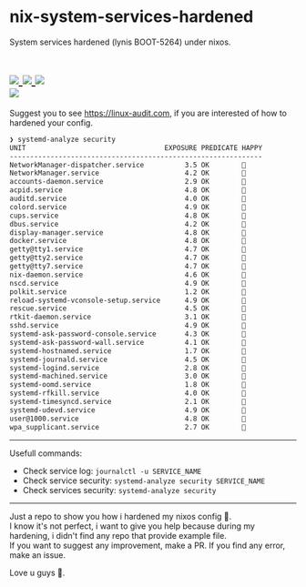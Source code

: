 # nix-system-services-hardened
System services hardened (lynis BOOT-5264) under nixos.

<h1 align="left">
  <div>
    <a href="https://github.com/YvesCousteau/nix-system-services-hardened/issues">
        <img src="https://img.shields.io/github/issues/YvesCousteau/nix-system-services-hardened?color=cc241d&labelColor=fbf1c7&style=for-the-badge">
    </a>
    <a href="https://github.com/YvesCousteau/nix-system-services-hardened/stargazers">
        <img src="https://img.shields.io/github/stars/YvesCousteau/nix-system-services-hardened?color=98971a&labelColor=fbf1c7&style=for-the-badge">
    </a>
    <a href="https://github.com/YvesCousteau/nix-system-services-hardened/">
        <img src="https://img.shields.io/github/repo-size/YvesCousteau/nix-system-services-hardened?color=d79921&labelColor=fbf1c7&style=for-the-badge">
    </a>
    <br>
    <img src="https://img.shields.io/badge/NixOS-25.05.20250113.9abb87b (Warbler)-blue?color=blue&labelColor=fbf1c7&style=for-the-badge">
    <br>
  </div>
</h1>

Suggest you to see https://linux-audit.com, if you are interested of how to hardened your config.

```sh
❯ systemd-analyze security
UNIT                                  EXPOSURE PREDICATE HAPPY
--------------------------------------------------------------
NetworkManager-dispatcher.service          3.5 OK        🙂
NetworkManager.service                     4.2 OK        🙂
accounts-daemon.service                    2.9 OK        🙂
acpid.service                              4.8 OK        🙂
auditd.service                             4.0 OK        🙂
colord.service                             4.9 OK        🙂
cups.service                               4.8 OK        🙂
dbus.service                               4.2 OK        🙂
display-manager.service                    4.8 OK        🙂
docker.service                             4.8 OK        🙂
getty@tty1.service                         4.7 OK        🙂
getty@tty2.service                         4.7 OK        🙂
getty@tty7.service                         4.7 OK        🙂
nix-daemon.service                         4.6 OK        🙂
nscd.service                               4.9 OK        🙂
polkit.service                             1.2 OK        🙂
reload-systemd-vconsole-setup.service      4.9 OK        🙂
rescue.service                             4.5 OK        🙂
rtkit-daemon.service                       3.1 OK        🙂
sshd.service                               4.9 OK        🙂
systemd-ask-password-console.service       4.3 OK        🙂
systemd-ask-password-wall.service          4.1 OK        🙂
systemd-hostnamed.service                  1.7 OK        🙂
systemd-journald.service                   4.5 OK        🙂
systemd-logind.service                     2.8 OK        🙂
systemd-machined.service                   3.0 OK        🙂
systemd-oomd.service                       1.8 OK        🙂
systemd-rfkill.service                     4.0 OK        🙂
systemd-timesyncd.service                  2.1 OK        🙂
systemd-udevd.service                      4.9 OK        🙂
user@1000.service                          4.8 OK        🙂
wpa_supplicant.service                     2.7 OK        🙂
```
---
Usefull commands:
* Check service log: `journalctl -u SERVICE_NAME`
* Check service security: `systemd-analyze security SERVICE_NAME`
* Check services security: `systemd-analyze security`

---
Just a repo to show you how i hardened my nixos config 🙂.\
I know it's not perfect, i want to give you help because during my hardening, i didn't find any repo that provide example file.\
If you want to suggest any improvement, make a PR. 
If you find any error, make an issue. 

Love u guys 💜.
